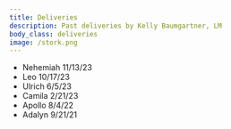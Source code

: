 ```yaml
---
title: Deliveries
description: Past deliveries by Kelly Baumgartner, LM
body_class: deliveries
image: /stork.png
---
```


- Nehemiah 11/13/23
- Leo 10/17/23
- Ulrich 6/5/23
- Camila 2/21/23
- Apollo 8/4/22
- Adalyn 9/21/21
